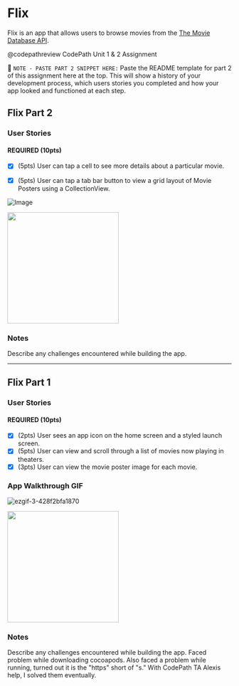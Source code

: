 # Flix

Flix is an app that allows users to browse movies from the [The Movie Database API](http://docs.themoviedb.apiary.io/#).

@codepathreview
CodePath Unit 1 & 2 Assignment

📝 `NOTE - PASTE PART 2 SNIPPET HERE:` Paste the README template for part 2 of this assignment here at the top. This will show a history of your development process, which users stories you completed and how your app looked and functioned at each step.


## Flix Part 2

### User Stories

#### REQUIRED (10pts)
- [x] (5pts) User can tap a cell to see more details about a particular movie.
- [x] (5pts) User can tap a tab bar button to view a grid layout of Movie Posters using a CollectionView.



![Image](https://user-images.githubusercontent.com/91364746/136902624-e785a80d-9ed9-4e34-afdd-723dab30a0f9.GIF)


<img src="https://i.imgur.com/CxdkufI.gif" width=250><br>

### Notes
Describe any challenges encountered while building the app.


---

## Flix Part 1

### User Stories

#### REQUIRED (10pts)
- [x] (2pts) User sees an app icon on the home screen and a styled launch screen.
- [x] (5pts) User can view and scroll through a list of movies now playing in theaters.
- [x] (3pts) User can view the movie poster image for each movie.

### App Walkthrough GIF

![ezgif-3-428f2bfa1870](https://user-images.githubusercontent.com/91364746/136508590-32f94d01-1984-40bb-b56c-8a35f34fa5a9.gif)

<img src="https://i.imgur.com/6o1xPeL.gif" width=250><br>

### Notes
Describe any challenges encountered while building the app.
Faced problem while downloading cocoapods. Also faced a problem while running, turned out it is the "https" short of "s." With CodePath TA Alexis help, I solved them eventually.
